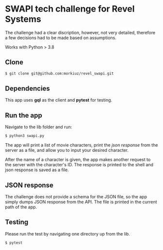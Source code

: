 # SWAPI tech challenge for Revel Systems
The challenge had a clear discription, however, not very detailed, therefore a few decisions had to be made based on assumptions. 

Works with Python > 3.8

## Clone 
```bash
$ git clone git@github.com:morkiuz/revel_swapi.git
```
## Dependencies
This app uses **gql** as the client and **pytest** for testing.

## Run the app
Navigate to the lib folder and run:
```bash
$ python3 swapi.py
```
The app will print a list of movie characters, print the *json response* from the server as a file, and allow
you to input your desired character.

After the name of a character is given, the app makes another request to the server with the character's ID. 
The response is printed to the shell and json response is saved as a file. 

## JSON response
The challenge does not provide a schema for the JSON file, so the app simply dumps JSON response from the API.
The file is printed in the current path of the app. 

## Testing
Please run the test by navigating one directory up from the lib.
```bash
$ pytest
```
